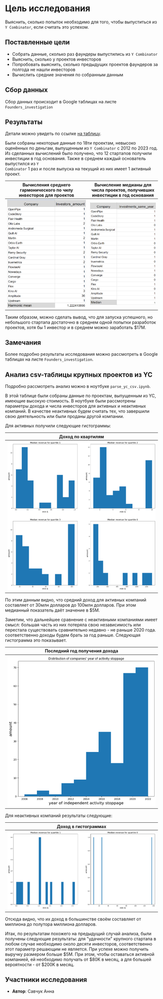 # Цель исследования

Выяснить, сколько попыток необходимо для того, чтобы выпуститься из <code>Y Combinator</code>, если считать это успехом.

## Поставленные цели

<ul> 
<li> Собрать данные, сколько раз фаундеры выпустились из <code>Y Combinator</code>
<li> Выяснить, сколько у проектов инвесторов
<li> Попробовать выяснить, сколько предыдущих проектов фаундеров за полгода не нашли инвесторов
<li> Вычислить средние значения по собранным данным
</ul>

## Сбор данных

Сбор данных происходит в Google таблицах на листе <code>Founders_investigation</code>

## Результаты

Детали можно увидеть по ссылке [на таблицу](https://docs.google.com/spreadsheets/d/1wmtEYf6a_V7i79vYZ5c-faVzt99KR0LTRxeHdqiFIN0/edit#gid=1695031305).

Были собраны некоторые данные по 18ти проектам, невысоко оценённых по деньгам, выпущенным из <code>Y Combinator</code> с 2012 по 2023 год. Из сделанных вычислений было получено, что 12 стартапов получили инвестиции в год основания. Также в среднем каждый основатель выпустился из <code>Y Combinator</code> 1 раз и после выпуска на текущий из них имеет 1 активный проект.

| Вычисления среднего гармонического по чилу инвесторов для проектов | Вычисление медианы для числа проектов, получивших инвестиции в год основания |
|--------------------------------------------------------------------|-----------------------------------------------------------------------------|
| ![db](./assets/Investors_amount.png) | ![db](./assets/Investments_same_year.png)|



Таким образом, можно сделать вывод, что для запуска успешного, но небольшого стартапа достаточно в среднем одной попытки разработок проектов, хотя бы 1 инвестор и в среднем можно заработать $17M.

## Замечания

Более подробно результаты исследования можно рассмотреть в Google таблицах на листе <code>Founders_investigation</code>.

## Анализ csv-таблицы крупных проектов из YC

Подробно рассмотреть анализ можно в ноутбуке <code>parse_yc_csv.ipynb</code>.

В этой таблице были собраны данные по проектам, выпущенным из YC, имеющие высокую стоимость. В ноутбуке были рассмотрены параметры дохода и числа инвесторов для активных и неактивных компаний. В качестве неактивных будем считать тех, что завершили свою деятельность или были проданы другой компании.

Для активных получили следующие гистограммы:

| Доход по квартилям |
|--------------------|
| ![db](./assets/Active_quartiles.png) |

По этим данным видно, что средний доход для активных компаний составляет от 30млн долларов до 100млн долларов. При этом медианный показатель даёт значение в $5M.

Заметим, что дальнейшее сравнение с неактивными компаниями имеет смысл: большая часть из них потеряла свою независимость или перестала существовать сравнительно недавно - не раньше 2020 года. соответственно доходы будем брать за год раньше. Следующая гистограмма это показывает.

| Последний год получения дохода |
|--------------------------------|
| ![db](./assets/Notactive_stoppage_year.png) |

Для неактивных компаний результаты следующие:

| Доход в гистограммах |
|--------------------|
| ![db](./assets/Notactive_histograms.png) |

Отсюда видно, что их доход в большинстве своём составляет от миллиона до полутора миллиона долларов.

Итак, по результатам похожего на предыдущий случай анализа, были получены следующие результаты: для "удачности" крупного стартапа в любом случае необходимо около десяти инвесторов, соответственно этот параметр решающим не является. При успехе можно получить выручку размером больше $5M. При этом, чтобы оставаться активной компанией, ей необходимо получать от $80K в месяц, а для большей вероятности - от $200K в месяц.

## Участники исследования

<ul>
<li> <b>Автор</b>: Савчук Анна
</ul>